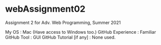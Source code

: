 # webAssignment02
Assignment 2 for Adv. Web Programming, Summer 2021

My OS : Mac (Have access to Windows too.)
GitHub Experience : Familiar
GitHub Tool : GUI
GitHub Tutorial [if any] : None used.
